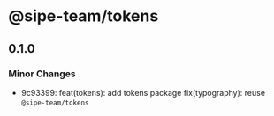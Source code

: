 # @sipe-team/tokens

## 0.1.0

### Minor Changes

- 9c93399: feat(tokens): add tokens package
  fix(typography): reuse `@sipe-team/tokens`
